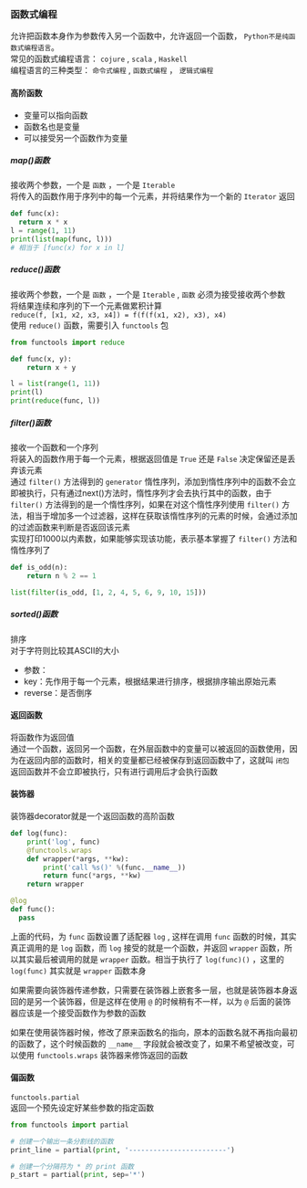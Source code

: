 ### 函数式编程
允许把函数本身作为参数传入另一个函数中，允许返回一个函数， `Python不是纯函数式编程语言`。  
常见的函数式编程语言： `cojure` , `scala` , `Haskell`  
编程语言的三种类型： `命令式编程` , `函数式编程` ， `逻辑式编程`

#### 高阶函数
- 变量可以指向函数
- 函数名也是变量
- 可以接受另一个函数作为变量

##### map()函数
接收两个参数，一个是 `函数` ，一个是 `Iterable`  
将传入的函数作用于序列中的每一个元素，并将结果作为一个新的 `Iterator` 返回  
```python
def func(x):
  return x * x
l = range(1, 11)
print(list(map(func, l)))
# 相当于 [func(x) for x in l]
```

##### reduce()函数
接收两个参数，一个是 `函数` ，一个是 `Iterable` , `函数` 必须为接受接收两个参数  
将结果连续和序列的下一个元素做累积计算   
`reduce(f, [x1, x2, x3, x4]) = f(f(f(x1, x2), x3), x4)`  
使用 `reduce()` 函数，需要引入 `functools` 包  

```python
from functools import reduce

def func(x, y):
    return x + y

l = list(range(1, 11))
print(l)
print(reduce(func, l))
```

##### filter()函数
接收一个函数和一个序列  
将装入的函数作用于每一个元素，根据返回值是 `True` 还是 `False` 决定保留还是丢弃该元素  
通过 `filter()` 方法得到的 `generator` 惰性序列，添加到惰性序列中的函数不会立即被执行，只有通过next()方法时，惰性序列才会去执行其中的函数，由于 `filter()` 方法得到的是一个惰性序列，如果在对这个惰性序列使用 `filter()` 方法，相当于增加多一个过滤器，这样在获取该惰性序列的元素的时候，会通过添加的过滤函数来判断是否返回该元素  
实现打印1000以内素数，如果能够实现该功能，表示基本掌握了 `filter()` 方法和惰性序列了
```python
def is_odd(n):
    return n % 2 == 1

list(filter(is_odd, [1, 2, 4, 5, 6, 9, 10, 15]))
```

##### sorted()函数
排序  
对于字符则比较其ASCII的大小  

- 参数：  
 - key：先作用于每一个元素，根据结果进行排序，根据排序输出原始元素
 - reverse：是否倒序

#### 返回函数
将函数作为返回值  
通过一个函数，返回另一个函数，在外层函数中的变量可以被返回的函数使用，因为在返回内部的函数时，相关的变量都已经被保存到返回函数中了，这就叫 `闭包`  
返回函数并不会立即被执行，只有进行调用后才会执行函数  

#### 装饰器
装饰器decorator就是一个返回函数的高阶函数  
```python
def log(func):
    print('log', func)
    @functools.wraps
    def wrapper(*args, **kw):
        print('call %s()' %(func.__name__))
        return func(*args, **kw)
    return wrapper

@log
def func():
  pass
```

上面的代码，为 `func` 函数设置了适配器 `log` , 这样在调用 `func` 函数的时候，其实真正调用的是 `log` 函数，而 `log` 接受的就是一个函数，并返回 `wrapper` 函数，所以其实最后被调用的就是 `wrapper` 函数。相当于执行了 `log(func)()` ，这里的 `log(func)` 其实就是 `wrapper` 函数本身  

如果需要向装饰器传递参数，只需要在装饰器上嵌套多一层，也就是装饰器本身返回的是另一个装饰器，但是这样在使用 `@` 的时候稍有不一样，以为 `@` 后面的装饰器应该是一个接受函数作为参数的函数  

如果在使用装饰器时候，修改了原来函数名的指向，原本的函数名就不再指向最初的函数了，这个时候函数的 `__name__` 字段就会被改变了，如果不希望被改变，可以使用 `functools.wraps` 装饰器来修饰返回的函数  

#### 偏函数
`functools.partial`  
返回一个预先设定好某些参数的指定函数  
```python
from functools import partial

# 创建一个输出一条分割线的函数
print_line = partial(print, '------------------------')

# 创建一个分隔符为 * 的 print 函数
p_start = partial(print, sep='*')
```
